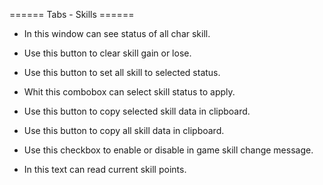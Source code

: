 
====== Tabs - Skills ======



  - In this window can see status of all char skill.

  - Use this button to clear skill gain or lose.

  - Use this button to set all skill to selected status.

  - Whit this combobox can select skill status to apply.

  - Use this button to copy selected skill data in clipboard.

  - Use this button to copy all skill data in clipboard.

  - Use this checkbox to enable or disable in game skill change message.

  - In this text can read current skill points.